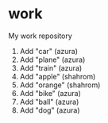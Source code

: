 work
====

My work repository

1. Add "car" (azura)
2. Add "plane" (azura)
3. Add "train" (azura)
4. Add "apple" (shahrom)
5. Add "orange" (shahrom)
6. Add "bike" (azura)
7. Add "ball" (azura)
8. Add "dog" (azura)
